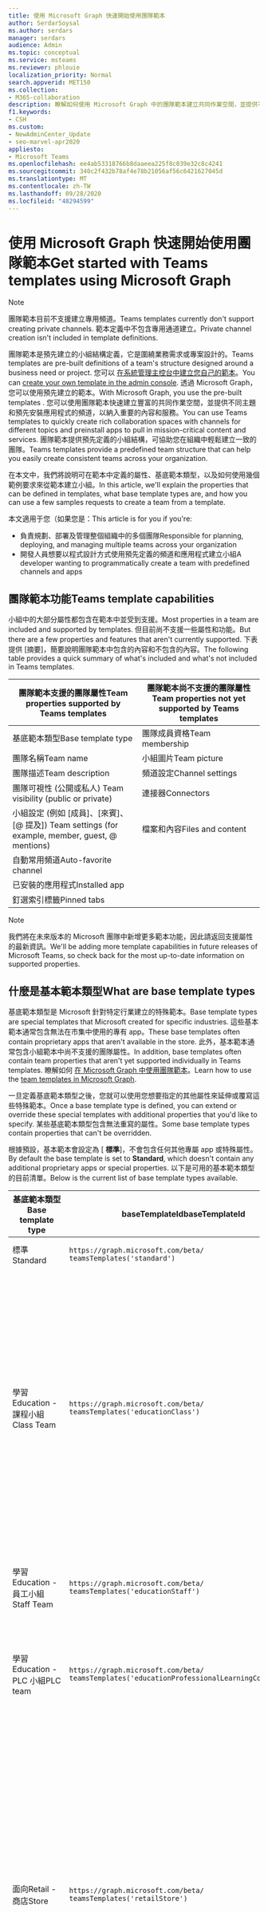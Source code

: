 ```yaml
---
title: 使用 Microsoft Graph 快速開始使用團隊範本
author: SerdarSoysal
ms.author: serdars
manager: serdars
audience: Admin
ms.topic: conceptual
ms.service: msteams
ms.reviewer: phlouie
localization_priority: Normal
search.appverid: MET150
ms.collection:
- M365-collaboration
description: 瞭解如何使用 Microsoft Graph 中的團隊範本建立共同作業空間，並提供不同主題的頻道與預先安裝應用程式，以提供內容和服務。
f1.keywords:
- CSH
ms.custom:
- NewAdminCenter_Update
- seo-marvel-apr2020
appliesto:
- Microsoft Teams
ms.openlocfilehash: ee4ab53318766b8daaeea225f8c039e32c8c4241
ms.sourcegitcommit: 340c2f432b78af4e78b21056af56c6421627045d
ms.translationtype: MT
ms.contentlocale: zh-TW
ms.lasthandoff: 09/28/2020
ms.locfileid: "48294599"
---
```

# <a name="get-started-with-teams-templates-using-microsoft-graph"></a><span data-ttu-id="1dd64-103">使用 Microsoft Graph 快速開始使用團隊範本</span><span class="sxs-lookup"><span data-stu-id="1dd64-103">Get started with Teams templates using Microsoft Graph</span></span>

> [!NOTE]
> <span data-ttu-id="1dd64-104">團隊範本目前不支援建立專用頻道。</span><span class="sxs-lookup"><span data-stu-id="1dd64-104">Teams templates currently don't support creating private channels.</span></span> <span data-ttu-id="1dd64-105">範本定義中不包含專用通道建立。</span><span class="sxs-lookup"><span data-stu-id="1dd64-105">Private channel creation isn't included in template definitions.</span></span>

<span data-ttu-id="1dd64-106">團隊範本是預先建立的小組結構定義，它是圍繞業務需求或專案設計的。</span><span class="sxs-lookup"><span data-stu-id="1dd64-106">Teams templates are pre-built definitions of a team's structure designed around a business need or project.</span></span> <span data-ttu-id="1dd64-107">您可以 [在系統管理主控台中建立您自己的範本](get-started-with-teams-templates-in-the-admin-console.md)。</span><span class="sxs-lookup"><span data-stu-id="1dd64-107">You can [create your own template in the admin console](get-started-with-teams-templates-in-the-admin-console.md).</span></span> <span data-ttu-id="1dd64-108">透過 Microsoft Graph，您可以使用預先建立的範本。</span><span class="sxs-lookup"><span data-stu-id="1dd64-108">With Microsoft Graph, you use the pre-built templates .</span></span> <span data-ttu-id="1dd64-109">您可以使用團隊範本快速建立豐富的共同作業空間，並提供不同主題和預先安裝應用程式的頻道，以納入重要的內容和服務。</span><span class="sxs-lookup"><span data-stu-id="1dd64-109">You can use Teams templates to quickly create rich collaboration spaces with channels for different topics and preinstall apps to pull in mission-critical content and services.</span></span> <span data-ttu-id="1dd64-110">團隊範本提供預先定義的小組結構，可協助您在組織中輕鬆建立一致的團隊。</span><span class="sxs-lookup"><span data-stu-id="1dd64-110">Teams templates provide a predefined team structure that can help you easily create consistent teams across your organization.</span></span>

<span data-ttu-id="1dd64-111">在本文中，我們將說明可在範本中定義的屬性、基底範本類型，以及如何使用幾個範例要求來從範本建立小組。</span><span class="sxs-lookup"><span data-stu-id="1dd64-111">In this article, we'll explain the properties that can be defined in templates, what base template types are, and how you can use a few samples requests to create a team from a template.</span></span>

<span data-ttu-id="1dd64-112">本文適用于您（如果您是：</span><span class="sxs-lookup"><span data-stu-id="1dd64-112">This article is for you if you're:</span></span>

- <span data-ttu-id="1dd64-113">負責規劃、部署及管理整個組織中的多個團隊</span><span class="sxs-lookup"><span data-stu-id="1dd64-113">Responsible for planning, deploying, and managing multiple teams across your organization</span></span><br>
- <span data-ttu-id="1dd64-114">開發人員想要以程式設計方式使用預先定義的頻道和應用程式建立小組</span><span class="sxs-lookup"><span data-stu-id="1dd64-114">A developer wanting to programmatically create a team with predefined channels and apps</span></span>

## <a name="teams-template-capabilities"></a><span data-ttu-id="1dd64-115">團隊範本功能</span><span class="sxs-lookup"><span data-stu-id="1dd64-115">Teams template capabilities</span></span>

<span data-ttu-id="1dd64-116">小組中的大部分屬性都包含在範本中並受到支援。</span><span class="sxs-lookup"><span data-stu-id="1dd64-116">Most properties in a team are included and supported by templates.</span></span> <span data-ttu-id="1dd64-117">但目前尚不支援一些屬性和功能。</span><span class="sxs-lookup"><span data-stu-id="1dd64-117">But there are a few properties and features that aren't currently supported.</span></span> <span data-ttu-id="1dd64-118">下表提供 [摘要]，簡要說明團隊範本中包含的內容和不包含的內容。</span><span class="sxs-lookup"><span data-stu-id="1dd64-118">The following table provides a quick summary of what's included and what's not included in Teams templates.</span></span>

| <span data-ttu-id="1dd64-119">**團隊範本支援的團隊屬性**</span><span class="sxs-lookup"><span data-stu-id="1dd64-119">**Team properties supported by Teams templates**</span></span> | <span data-ttu-id="1dd64-120">**團隊範本尚不支援的團隊屬性**</span><span class="sxs-lookup"><span data-stu-id="1dd64-120">**Team properties not yet supported by Teams templates**</span></span> |
| ------------------------------------------------ | -------------------------------------------------------- |
| <span data-ttu-id="1dd64-121">基底範本類型</span><span class="sxs-lookup"><span data-stu-id="1dd64-121">Base template type</span></span> | <span data-ttu-id="1dd64-122">團隊成員資格</span><span class="sxs-lookup"><span data-stu-id="1dd64-122">Team membership</span></span> |
| <span data-ttu-id="1dd64-123">團隊名稱</span><span class="sxs-lookup"><span data-stu-id="1dd64-123">Team name</span></span> | <span data-ttu-id="1dd64-124">小組圖片</span><span class="sxs-lookup"><span data-stu-id="1dd64-124">Team picture</span></span> |
| <span data-ttu-id="1dd64-125">團隊描述</span><span class="sxs-lookup"><span data-stu-id="1dd64-125">Team description</span></span> | <span data-ttu-id="1dd64-126">頻道設定</span><span class="sxs-lookup"><span data-stu-id="1dd64-126">Channel settings</span></span> |
| <span data-ttu-id="1dd64-127">團隊可視性 (公開或私人) </span><span class="sxs-lookup"><span data-stu-id="1dd64-127">Team visibility (public or private)</span></span> | <span data-ttu-id="1dd64-128">連接器</span><span class="sxs-lookup"><span data-stu-id="1dd64-128">Connectors</span></span> |
| <span data-ttu-id="1dd64-129">小組設定 (例如 [成員]、[來賓]、[@ 提及]) </span><span class="sxs-lookup"><span data-stu-id="1dd64-129">Team settings (for example, member, guest, @ mentions)</span></span> | <span data-ttu-id="1dd64-130">檔案和內容</span><span class="sxs-lookup"><span data-stu-id="1dd64-130">Files and content</span></span> |
| <span data-ttu-id="1dd64-131">自動常用頻道</span><span class="sxs-lookup"><span data-stu-id="1dd64-131">Auto-favorite channel</span></span> | |
| <span data-ttu-id="1dd64-132">已安裝的應用程式</span><span class="sxs-lookup"><span data-stu-id="1dd64-132">Installed app</span></span> | |
| <span data-ttu-id="1dd64-133">釘選索引標籤</span><span class="sxs-lookup"><span data-stu-id="1dd64-133">Pinned tabs</span></span> | |

> [!NOTE]
> <span data-ttu-id="1dd64-134">我們將在未來版本的 Microsoft 團隊中新增更多範本功能，因此請返回支援屬性的最新資訊。</span><span class="sxs-lookup"><span data-stu-id="1dd64-134">We'll be adding more template capabilities in future releases of Microsoft Teams, so check back for the most up-to-date information on supported properties.</span></span>

## <a name="what-are-base-template-types"></a><span data-ttu-id="1dd64-135">什麼是基本範本類型</span><span class="sxs-lookup"><span data-stu-id="1dd64-135">What are base template types</span></span>

<span data-ttu-id="1dd64-136">基底範本類型是 Microsoft 針對特定行業建立的特殊範本。</span><span class="sxs-lookup"><span data-stu-id="1dd64-136">Base template types are special templates that Microsoft created for specific industries.</span></span> <span data-ttu-id="1dd64-137">這些基本範本通常包含無法在市集中使用的專有 app。</span><span class="sxs-lookup"><span data-stu-id="1dd64-137">These base templates often contain proprietary apps that aren't available in the store.</span></span> <span data-ttu-id="1dd64-138">此外，基本範本通常包含小組範本中尚不支援的團隊屬性。</span><span class="sxs-lookup"><span data-stu-id="1dd64-138">In addition, base templates often contain team properties that aren't yet supported individually in Teams templates.</span></span> <span data-ttu-id="1dd64-139">瞭解如何 [在 Microsoft Graph 中使用團隊範本](get-started-with-teams-templates.md)。</span><span class="sxs-lookup"><span data-stu-id="1dd64-139">Learn how to use the [team templates in Microsoft Graph](get-started-with-teams-templates.md).</span></span>

<span data-ttu-id="1dd64-140">一旦定義基底範本類型之後，您就可以使用您想要指定的其他屬性來延伸或覆寫這些特殊範本。</span><span class="sxs-lookup"><span data-stu-id="1dd64-140">Once a base template type is defined, you can extend or override these special templates with additional properties that you'd like to specify.</span></span> <span data-ttu-id="1dd64-141">某些基底範本類型包含無法重寫的屬性。</span><span class="sxs-lookup"><span data-stu-id="1dd64-141">Some base template types contain properties that can't be overridden.</span></span>

<span data-ttu-id="1dd64-142">根據預設，基本範本會設定為 [ **標準**]，不會包含任何其他專屬 app 或特殊屬性。</span><span class="sxs-lookup"><span data-stu-id="1dd64-142">By default the base template is set to **Standard**, which doesn't contain any additional proprietary apps or special properties.</span></span> <span data-ttu-id="1dd64-143">以下是可用的基本範本類型的目前清單。</span><span class="sxs-lookup"><span data-stu-id="1dd64-143">Below is the current list of base template types available.</span></span>

| <span data-ttu-id="1dd64-144">基底範本類型</span><span class="sxs-lookup"><span data-stu-id="1dd64-144">Base template type</span></span> | <span data-ttu-id="1dd64-145">baseTemplateId</span><span class="sxs-lookup"><span data-stu-id="1dd64-145">baseTemplateId</span></span> | <span data-ttu-id="1dd64-146">此基礎範本隨附的屬性</span><span class="sxs-lookup"><span data-stu-id="1dd64-146">Properties that come with this base template</span></span> |
| ------------------ | -------------- | ----------------------------------------------------- |
| <span data-ttu-id="1dd64-147">標準</span><span class="sxs-lookup"><span data-stu-id="1dd64-147">Standard</span></span> | `https://graph.microsoft.com/beta/`<br>`teamsTemplates('standard')` | <span data-ttu-id="1dd64-148">沒有其他 app 和屬性</span><span class="sxs-lookup"><span data-stu-id="1dd64-148">No additional apps and properties</span></span> |
| <span data-ttu-id="1dd64-149">學習</span><span class="sxs-lookup"><span data-stu-id="1dd64-149">Education -</span></span><br><span data-ttu-id="1dd64-150">課程小組</span><span class="sxs-lookup"><span data-stu-id="1dd64-150">Class Team</span></span> | `https://graph.microsoft.com/beta/`<br>`teamsTemplates('educationClass')` | <span data-ttu-id="1dd64-151">應用</span><span class="sxs-lookup"><span data-stu-id="1dd64-151">Apps:</span></span><ul><li><span data-ttu-id="1dd64-152">OneNote 課程筆記本 (釘選到 [ **一般** ] 索引標籤) </span><span class="sxs-lookup"><span data-stu-id="1dd64-152">OneNote Class Notebook (pinned to the **General** tab)</span></span> </li><li><span data-ttu-id="1dd64-153">[作業] app (釘選到 [ **一般** ] 索引標籤) </span><span class="sxs-lookup"><span data-stu-id="1dd64-153">Assignments app (pinned to the **General** tab)</span></span></li></ul> <span data-ttu-id="1dd64-154">團隊屬性：</span><span class="sxs-lookup"><span data-stu-id="1dd64-154">Team properties:</span></span><ul><li><span data-ttu-id="1dd64-155">無法重寫 [團隊可見度] 設定為 **HiddenMembership** () </span><span class="sxs-lookup"><span data-stu-id="1dd64-155">Team visibility set to **HiddenMembership** (cannot be overridden)</span></span></li></ul> |
| <span data-ttu-id="1dd64-156">學習</span><span class="sxs-lookup"><span data-stu-id="1dd64-156">Education -</span></span><br><span data-ttu-id="1dd64-157">員工小組</span><span class="sxs-lookup"><span data-stu-id="1dd64-157">Staff Team</span></span> | `https://graph.microsoft.com/beta/`<br>`teamsTemplates('educationStaff')` | <span data-ttu-id="1dd64-158">應用</span><span class="sxs-lookup"><span data-stu-id="1dd64-158">Apps:</span></span><ul><li><span data-ttu-id="1dd64-159">OneNote 員工筆記本 (釘選到 [ **一般** ] 索引標籤) </span><span class="sxs-lookup"><span data-stu-id="1dd64-159">OneNote Staff Notebook (pinned to the **General** tab)</span></span></li></ul> |
|<span data-ttu-id="1dd64-160">學習</span><span class="sxs-lookup"><span data-stu-id="1dd64-160">Education -</span></span><br><span data-ttu-id="1dd64-161">PLC 小組</span><span class="sxs-lookup"><span data-stu-id="1dd64-161">PLC team</span></span> |`https://graph.microsoft.com/beta/`<br>`teamsTemplates('educationProfessionalLearningCommunity')` | <span data-ttu-id="1dd64-162">應用</span><span class="sxs-lookup"><span data-stu-id="1dd64-162">Apps:</span></span><ul><li><span data-ttu-id="1dd64-163">OneNote PLC 筆記本 (釘選到 [ **一般** ] 索引標籤) </span><span class="sxs-lookup"><span data-stu-id="1dd64-163">OneNote PLC Notebook (pinned to the **General** tab)</span></span></ul></li>|
| <span data-ttu-id="1dd64-164">面向</span><span class="sxs-lookup"><span data-stu-id="1dd64-164">Retail -</span></span><br><span data-ttu-id="1dd64-165">商店</span><span class="sxs-lookup"><span data-stu-id="1dd64-165">Store</span></span> | `https://graph.microsoft.com/beta/`<br>`teamsTemplates('retailStore')` | <span data-ttu-id="1dd64-166">管道</span><span class="sxs-lookup"><span data-stu-id="1dd64-166">Channels:</span></span><ul><li><span data-ttu-id="1dd64-167">倒班切換</span><span class="sxs-lookup"><span data-stu-id="1dd64-167">Shift handoff</span></span></li><li><span data-ttu-id="1dd64-168">教學</span><span class="sxs-lookup"><span data-stu-id="1dd64-168">Learning</span></span></li></ul><span data-ttu-id="1dd64-169">團隊屬性</span><span class="sxs-lookup"><span data-stu-id="1dd64-169">Team properties</span></span><ul><li><span data-ttu-id="1dd64-170">將團隊可見度設定為 Public</span><span class="sxs-lookup"><span data-stu-id="1dd64-170">Team visibility set to Public</span></span></li></ul><span data-ttu-id="1dd64-171">成員許可權</span><span class="sxs-lookup"><span data-stu-id="1dd64-171">Member permissions</span></span><ul><li><span data-ttu-id="1dd64-172">避免成員建立、更新或移除頻道</span><span class="sxs-lookup"><span data-stu-id="1dd64-172">Prevent members from creating, updating, or removing channels</span></span></li><li><span data-ttu-id="1dd64-173">防止成員新增或移除應用程式</span><span class="sxs-lookup"><span data-stu-id="1dd64-173">Prevent members from adding or removing apps</span></span></li><li><span data-ttu-id="1dd64-174">防止成員建立、更新或移除連接器</span><span class="sxs-lookup"><span data-stu-id="1dd64-174">Prevent members from creating, updating, or removing connectors</span></span></li></ul> |
| <span data-ttu-id="1dd64-175">面向</span><span class="sxs-lookup"><span data-stu-id="1dd64-175">Retail -</span></span><br><span data-ttu-id="1dd64-176">Manager 共同作業</span><span class="sxs-lookup"><span data-stu-id="1dd64-176">Manager collaboration</span></span> | `https://graph.microsoft.com/beta/`<br>`teamsTemplates('retailManagerCollaboration')` | <span data-ttu-id="1dd64-177">管道</span><span class="sxs-lookup"><span data-stu-id="1dd64-177">Channels:</span></span><ul><li><span data-ttu-id="1dd64-178">倒班切換</span><span class="sxs-lookup"><span data-stu-id="1dd64-178">Shift handoff</span></span></li><li><span data-ttu-id="1dd64-179">教學</span><span class="sxs-lookup"><span data-stu-id="1dd64-179">Learning</span></span></li></ul><span data-ttu-id="1dd64-180">團隊屬性：</span><span class="sxs-lookup"><span data-stu-id="1dd64-180">Team properties:</span></span><ul><li><span data-ttu-id="1dd64-181">[團隊可見度] 設定為 [私人]</span><span class="sxs-lookup"><span data-stu-id="1dd64-181">Team visibility set to Private</span></span></li></ul><span data-ttu-id="1dd64-182">成員許可權：</span><span class="sxs-lookup"><span data-stu-id="1dd64-182">Member permissions:</span></span><ul><li><span data-ttu-id="1dd64-183">避免成員建立、更新或移除頻道</span><span class="sxs-lookup"><span data-stu-id="1dd64-183">Prevent members from creating, updating, or removing channels</span></span></li><li><span data-ttu-id="1dd64-184">防止成員新增或移除應用程式</span><span class="sxs-lookup"><span data-stu-id="1dd64-184">Prevent members from adding or removing apps</span></span></li><li><span data-ttu-id="1dd64-185">防止成員建立、更新或移除連接器</span><span class="sxs-lookup"><span data-stu-id="1dd64-185">Prevent members from creating, updating, or removing connectors</span></span></li></ul>|
| <span data-ttu-id="1dd64-186">健康</span><span class="sxs-lookup"><span data-stu-id="1dd64-186">Healthcare -</span></span><br><span data-ttu-id="1dd64-187">Ward</span><span class="sxs-lookup"><span data-stu-id="1dd64-187">Ward</span></span> |`https://graph.microsoft.com/beta/`<br>`teamsTemplates('healthcareWard')` |<span data-ttu-id="1dd64-188">管道</span><span class="sxs-lookup"><span data-stu-id="1dd64-188">Channels:</span></span> <ul><li><span data-ttu-id="1dd64-189">公告\*</span><span class="sxs-lookup"><span data-stu-id="1dd64-189">Announcements\*</span></span></li><li><span data-ttu-id="1dd64-190">Huddles\*</span><span class="sxs-lookup"><span data-stu-id="1dd64-190">Huddles\*</span></span></li><li><span data-ttu-id="1dd64-191">輪</span><span class="sxs-lookup"><span data-stu-id="1dd64-191">Rounds</span></span></li><li><span data-ttu-id="1dd64-192">人員\*</span><span class="sxs-lookup"><span data-stu-id="1dd64-192">Staffing\*</span></span></li><li><span data-ttu-id="1dd64-193">訓練\*</span><span class="sxs-lookup"><span data-stu-id="1dd64-193">Training\*</span></span></li></ul><span data-ttu-id="1dd64-194">\*自動將通道</span><span class="sxs-lookup"><span data-stu-id="1dd64-194">\*Auto-favorited channels</span></span> |
|<span data-ttu-id="1dd64-195">健康</span><span class="sxs-lookup"><span data-stu-id="1dd64-195">Healthcare -</span></span><br><span data-ttu-id="1dd64-196">醫院</span><span class="sxs-lookup"><span data-stu-id="1dd64-196">Hospital</span></span> | `https://graph.microsoft.com/beta/`<br>`teamsTemplates('healthcareHospital')` |<span data-ttu-id="1dd64-197">管道</span><span class="sxs-lookup"><span data-stu-id="1dd64-197">Channels:</span></span><ul><li><span data-ttu-id="1dd64-198">公告\*</span><span class="sxs-lookup"><span data-stu-id="1dd64-198">Announcements\*</span></span></li><li><span data-ttu-id="1dd64-199">合規性\*</span><span class="sxs-lookup"><span data-stu-id="1dd64-199">Compliance\*</span></span></li><li><span data-ttu-id="1dd64-200">Custodial</span><span class="sxs-lookup"><span data-stu-id="1dd64-200">Custodial</span></span></li><li><span data-ttu-id="1dd64-201">人力資源</span><span class="sxs-lookup"><span data-stu-id="1dd64-201">Human Resources</span></span></li></li><li><span data-ttu-id="1dd64-202">藥房</span><span class="sxs-lookup"><span data-stu-id="1dd64-202">Pharmacy</span></span></li></ul><span data-ttu-id="1dd64-203">\*自動將通道</span><span class="sxs-lookup"><span data-stu-id="1dd64-203">\*Auto-favorited channel</span></span>|
|||

## <a name="related-topics"></a><span data-ttu-id="1dd64-204">相關主題</span><span class="sxs-lookup"><span data-stu-id="1dd64-204">Related topics</span></span>

- [<span data-ttu-id="1dd64-205">管理主控台中的團隊範本快速入門</span><span class="sxs-lookup"><span data-stu-id="1dd64-205">Get started with Teams templates in the admin console</span></span>](get-started-with-teams-templates-in-the-admin-console.md)
- <span data-ttu-id="1dd64-206">在預覽中[建立小組](https://docs.microsoft.com/graph/api/team-post?view=graph-rest-beta) () </span><span class="sxs-lookup"><span data-stu-id="1dd64-206">[Create team](https://docs.microsoft.com/graph/api/team-post?view=graph-rest-beta) (in preview)</span></span>
- [<span data-ttu-id="1dd64-207">新團隊</span><span class="sxs-lookup"><span data-stu-id="1dd64-207">New-Team</span></span>](https://docs.microsoft.com/powershell/module/teams/New-Team?view=teams-ps)
- [<span data-ttu-id="1dd64-208">Microsoft 團隊的系統管理訓練</span><span class="sxs-lookup"><span data-stu-id="1dd64-208">Admin training for Microsoft Teams</span></span>](itadmin-readiness.md)
